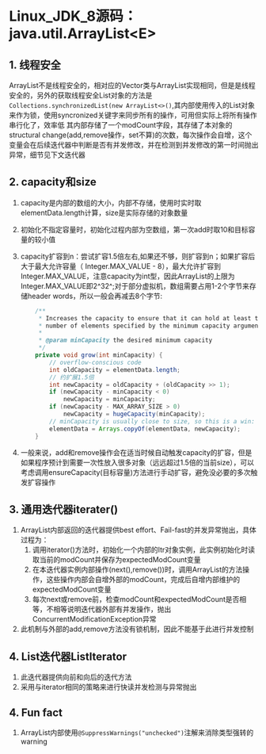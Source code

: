 # Linux_JDK_8源码：java.util.ArrayList\<E>

## 1. 线程安全

ArrayList不是线程安全的，相对应的Vector类与ArrayList实现相同，但是是线程安全的，另外的获取线程安全List对象的方法是```Collections.synchronizedList(new ArrayList<>()```,其内部使用传入的List对象来作为锁，使用syncronized关键字来同步所有的操作，可用但实际上将所有操作串行化了，效率低
其内部存储了一个modCount字段，其存储了本对象的structural change(add,remove操作，set不算)的次数，每次操作会自增，这个变量会在后续迭代器中判断是否有并发修改，并在检测到并发修改的第一时间抛出异常，细节见下文迭代器

## 2. capacity和size

1. capacity是内部的数组的大小，内部不存储，使用时实时取elementData.length计算，size是实际存储的对象数量
2. 初始化不指定容量时，初始化过程内部为空数组，第一次add时取10和目标容量的较小值
3. capacity扩容到n：尝试扩容1.5倍左右,如果还不够，则扩容到n；如果扩容后大于最大允许容量（ Integer.MAX_VALUE - 8），最大允许扩容到Integer.MAX_VALUE，注意capacity为int型，因此ArrayList的上限为Integer.MAX_VALUE即2^32^;对于部分虚拟机，数组需要占用1-2个字节来存储header words，所以一般会再减去8个字节:

    ```java
        /**
         * Increases the capacity to ensure that it can hold at least the
         * number of elements specified by the minimum capacity argument.
         *
         * @param minCapacity the desired minimum capacity
         */
        private void grow(int minCapacity) {
            // overflow-conscious code
            int oldCapacity = elementData.length;
            // 约扩展1.5倍
            int newCapacity = oldCapacity + (oldCapacity >> 1);
            if (newCapacity - minCapacity < 0)
                newCapacity = minCapacity;
            if (newCapacity - MAX_ARRAY_SIZE > 0)
                newCapacity = hugeCapacity(minCapacity);
            // minCapacity is usually close to size, so this is a win:
            elementData = Arrays.copyOf(elementData, newCapacity);
        }
    ```

4. 一般来说，add和remove操作会在适当时候自动触发capacity的扩容，但是如果程序预计到需要一次性放入很多对象（远远超过1.5倍的当前size），可以考虑调用ensureCapacity(目标容量)方法进行手动扩容，避免没必要的多次触发扩容操作

## 3. 通用迭代器iterater()

1. ArrayList内部返回的迭代器提供best effort、Fail-fast的并发异常抛出，具体过程为：
    1. 调用iterator()方法时，初始化一个内部的Itr对象实例，此实例初始化时读取当前的modCount并保存为expectedModCount变量
    2. 在本迭代器实例内部操作(next(),remove())时，调用ArrayList的方法操作，这些操作内部会自增外部的modCount，完成后自增内部维护的expectedModCount变量
    3. 每次next或remove前，检查modCount和expectedModCount是否相等，不相等说明迭代器外部有并发操作，抛出ConcurrentModificationException异常
2. 此机制与外部的add,remove方法没有锁机制，因此不能基于此进行并发控制

## 4. List迭代器ListIterator

1. 此迭代器提供向前和向后的迭代方法
2. 采用与iterator相同的策略来进行快读并发检测与异常抛出

## 4. Fun fact

1. ArrayList内部使用```@SuppressWarnings("unchecked")```注解来消除类型强转的warning
